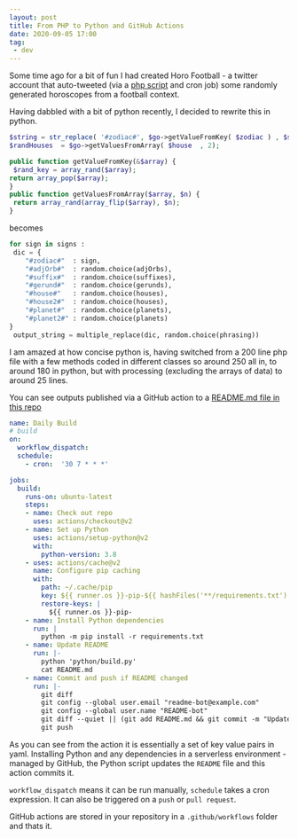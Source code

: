 ```yaml
---
layout: post
title: From PHP to Python and GitHub Actions
date: 2020-09-05 17:00
tag:
 - dev
---
```


Some time ago for a bit of fun I had created Horo Football - a twitter account that auto-tweeted (via a [php script](https://github.com/MatBenfield/horofootball.thechels.uk/tree/b31dd1a6a85bfc32a132487942be47f44adec13c) and cron job) some randomly generated horoscopes from a football context.

Having dabbled with a bit of python recently, I decided to rewrite this in python.

``` PHP
$string = str_replace( '#zodiac#', $go->getValueFromKey( $zodiac ) , $string );
$randHouses  = $go->getValuesFromArray( $house  , 2);

public function getValueFromKey(&$array) {
 $rand_key = array_rand($array);
return array_pop($array);
}
public function getValuesFromArray($array, $n) {
 return array_rand(array_flip($array), $n);
}
```

becomes

``` Python
for sign in signs :
 dic = {
    "#zodiac#"  : sign,
    "#adjOrb#"  : random.choice(adjOrbs),
    "#suffix#"  : random.choice(suffixes),
    "#gerund#"  : random.choice(gerunds),
    "#house#"   : random.choice(houses),
    "#house2#"  : random.choice(houses),
    "#planet#"  : random.choice(planets),
    "#planet2#" : random.choice(planets)
}
 output_string = multiple_replace(dic, random.choice(phrasing))
```

I am amazed at how concise python is, having switched from a 200 line php file with a few methods coded in different classes so around 250 all in, to around 180 in python, but with processing (excluding the arrays of data) to around 25 lines.

You can see outputs published via a GitHub action to a [README.md file in this repo](https://horofootball.thechels.uk)

``` yaml
name: Daily Build
# build
on:
  workflow_dispatch:
  schedule:
    - cron:  '30 7 * * *'

jobs:
  build:
    runs-on: ubuntu-latest
    steps:
    - name: Check out repo
      uses: actions/checkout@v2
    - name: Set up Python
      uses: actions/setup-python@v2
      with:
        python-version: 3.8
    - uses: actions/cache@v2
      name: Configure pip caching
      with:
        path: ~/.cache/pip
        key: ${{ runner.os }}-pip-${{ hashFiles('**/requirements.txt') }}
        restore-keys: |
          ${{ runner.os }}-pip-
    - name: Install Python dependencies
      run: |
        python -m pip install -r requirements.txt
    - name: Update README
      run: |-
        python 'python/build.py'
        cat README.md
    - name: Commit and push if README changed
      run: |-
        git diff
        git config --global user.email "readme-bot@example.com"
        git config --global user.name "README-bot"
        git diff --quiet || (git add README.md && git commit -m "Updated README")
        git push
```

As you can see from the action it is essentially a set of key value pairs in yaml. Installing Python and any dependencies in a serverless environment - managed by GitHub, the Python script updates the `README` file and this action commits it.

`workflow_dispatch` means it can be run manually, `schedule` takes a cron expression. It can also be triggered on a `push` or `pull request`.

GitHub actions are stored in your repository in a `.github/workflows` folder and thats it.
